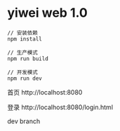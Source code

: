 # yiwei web 1.0

```
// 安装依赖
npm install

// 生产模式
npm run build

// 开发模式
npm run dev
```

首页
http://localhost:8080

登录
http://localhost:8080/login.html

dev branch

